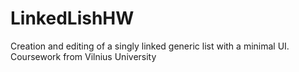 # LinkedLishHW
Creation and editing of a singly linked generic list with a minimal UI.
Coursework from Vilnius University
